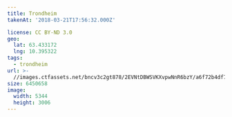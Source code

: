 ```yaml
---
title: Trondheim
takenAt: '2018-03-21T17:56:32.000Z'

license: CC BY-ND 3.0
geo:
  lat: 63.433172
  lng: 10.395322
tags:
  - trondheim
url: >-
  //images.ctfassets.net/bncv3c2gt878/2EVNtDBWSVKXvpwNnR6bzY/a6f72b4df78f1ee22ec961fcd2a3b832/trondheim_40092901235_o
size: 6450658
image:
  width: 5344
  height: 3006
---
```


